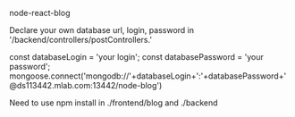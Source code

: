 node-react-blog

Declare your own database url, login, password in
'/backend/controllers/postControllers.'

const databaseLogin = 'your login';
const databasePassword = 'your password';
mongoose.connect('mongodb://'+databaseLogin+':'+databasePassword+'@ds113442.mlab.com:13442/node-blog')


Need to use npm install in ./frontend/blog and ./backend